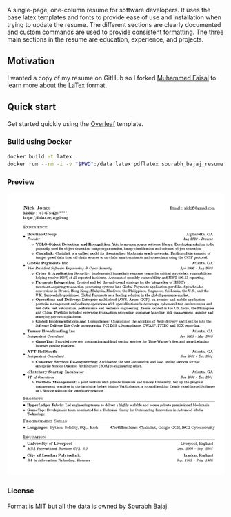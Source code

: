 A single-page, one-column resume for software developers. It uses the base latex templates and fonts to provide ease of use and installation when trying to update the resume. The different sections are clearly documented and custom commands are used to provide consistent formatting. The three main sections in the resume are education, experience, and projects.

## Motivation

I wanted a copy of my resume on GitHub so I forked [Muhammed Faisal](https://github.com/MuhammadMoinFaisal/resume) to learn more about the LaTex format.

## Quick start

Get started quickly using the [Overleaf](https://www.overleaf.com/latex/templates/tagged/cv) template.

### Build using Docker

```sh
docker build -t latex .
docker run --rm -i -v "$PWD":/data latex pdflatex sourabh_bajaj_resume.tex
```

### Preview

![resume_preview](/resume_preview.png)

### License

Format is MIT but all the data is owned by Sourabh Bajaj.
